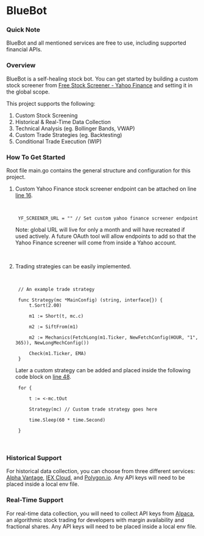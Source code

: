 # BlueBot

### Quick Note
BlueBot and all mentioned services are free to use, including supported financial APIs.

### Overview

BlueBot is a self-healing stock bot. You can get started by building a custom stock screener from [Free Stock Screener - Yahoo Finance](https://finance.yahoo.com/screener/new) and setting it in the global scope. 

This project supports the following:

1. Custom Stock Screening
2. Historical & Real-Time Data Collection
3. Technical Analysis (eg. Bollinger Bands, VWAP)
4. Custom Trade Strategies (eg. Backtesting) 
5. Conditional Trade Execution (WIP)

### How To Get Started
Root file main.go contains the general structure and configuration for this project. 

1. Custom Yahoo Finance stock screener endpoint can be attached on line [line 16](https://github.com/cobyeastwood/BlueBot/blob/master/main.go#L16).

	<br/>	

		YF_SCREENER_URL = "" // Set custom yahoo finance screener endpoint


	Note: global URL will live for only a month and will have recreated if used actively. A future OAuth tool will allow endpoints to add so that the Yahoo Finance screener will come from inside a Yahoo account.
	
	<br/>

2. Trading strategies can be easily implemented.
	
	<br/>
	
		// An example trade strategy
		
		func Strategy(mc *MainConfig) (string, interface{}) {
			t.Sort(2.00)

			m1 := Short(t, mc.c)

			m2 := SiftFrom(m1)

			m2 := Mechanics(FetchLong(m1.Ticker, NewFetchConfig(HOUR, "1", 365)), NewLongMechConfig())

			Check(m1.Ticker, EMA)
		}
	
	Later a custom strategy can be added and placed inside the following code block on [line 48](https://github.com/cobyeastwood/BlueBot/blob/master/main.go#L48).
	<br/>
	
		for {

			t := <-mc.tOut

			Strategy(mc) // Custom trade strategy goes here

			time.Sleep(60 * time.Second)

		}

	<br/> 
	

### Historical Support

For historical data collection, you can choose from three different services: [Alpha Vantage](https://www.alphavantage.co/), [IEX Cloud](https://iexcloud.io/?gclid=CjwKCAjwuIWHBhBDEiwACXQYsRZK32T9FfG4LsdaTr8IvUFY9LnJG-KAQkrjIzkSzMQ1O3u90Z-QhRoCzQ0QAvD_BwE), and [Polygon.io](https://polygon.io/stocks?gclid=CjwKCAjwuIWHBhBDEiwACXQYsWGZBgzKC7eFBdpJUEYbqBgjqXkfoYtUUkwsIsBjF_n_hfQyGeJisRoCEZMQAvD_BwE). Any API keys will need to be placed inside a local env file.

### Real-Time Support

For real-time data collection, you will need to collect API keys from [Alpaca](https://alpaca.markets/docs/about-us/), an algorithmic stock trading for developers with margin availability and fractional shares. Any API keys will need to be placed inside a local env file.
